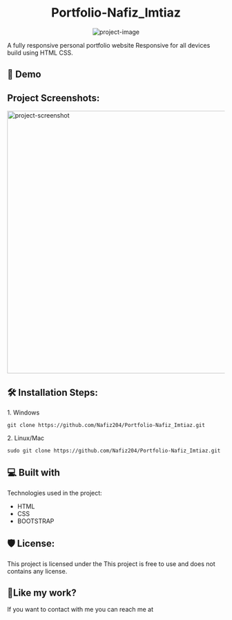 <h1 align="center" id="title">Portfolio-Nafiz_Imtiaz</h1>

<p align="center"><img src="https://github.com/Nafiz204/Portfolio-Nafiz_Imtiaz" alt="project-image"></p>

<p id="description">A fully responsive personal portfolio website Responsive for all devices build using HTML CSS.</p>

<h2>🚀 Demo</h2>

<h2>Project Screenshots:</h2>

<img src="https://github.com/Nafiz204/Portfolio-Nafiz_Imtiaz/blob/main/images/ScreenShot%201.PNG" alt="project-screenshot" width="1350" height="607/">

<h2>🛠️ Installation Steps:</h2>

<p>1. Windows</p>

```
git clone https://github.com/Nafiz204/Portfolio-Nafiz_Imtiaz.git
```

<p>2. Linux/Mac</p>

```
sudo git clone https://github.com/Nafiz204/Portfolio-Nafiz_Imtiaz.git
```

  
  
<h2>💻 Built with</h2>

Technologies used in the project:

*   HTML
*   CSS
*   BOOTSTRAP

<h2>🛡️ License:</h2>

This project is licensed under the This project is free to use and does not contains any license.

<h2>💖Like my work?</h2>

If you want to contact with me you can reach me at
